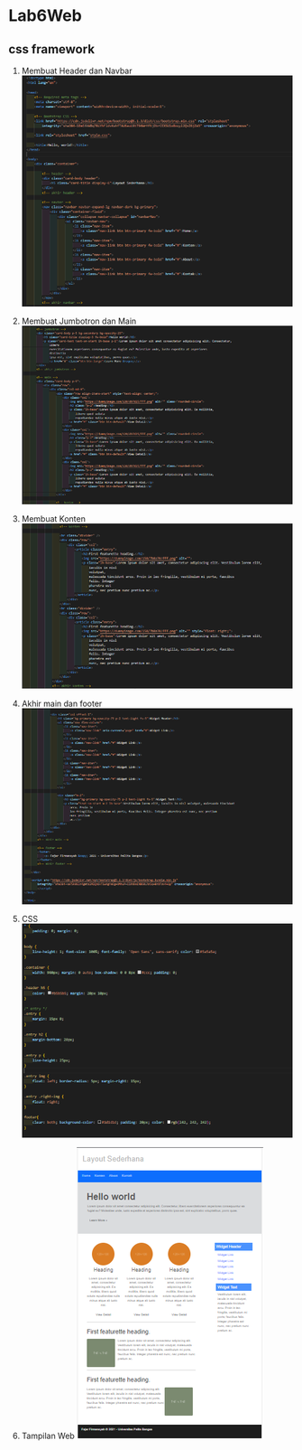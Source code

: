 # Lab6Web

## css framework

1. Membuat Header dan Navbar
![1.png](Gambar/1.png)

2. Membuat Jumbotron dan Main
![2.png](Gambar/2.png)

3. Membuat Konten
![3.png](Gambar/3.png)

4. Akhir main dan footer
![4.png](Gambar/4.png)

5. CSS
![5.png](Gambar/5.png)

6. Tampilan Web
![akhir.png](Gambar/akhir.png)
